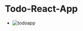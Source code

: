 # Todo-React-App

- ![todoapp](https://github.com/user-attachments/assets/aa83625b-162f-4a5c-8856-027b169e1088)

